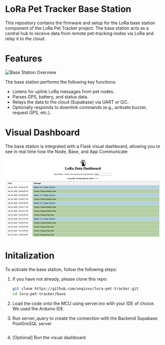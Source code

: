 LoRa Pet Tracker Base Station
=========

This repository contains the firmware and setup for the LoRa base station component of the LoRa Pet Tracker project. The base station acts as a central hub to receive data from remote pet-tracking nodes via LoRa and relay it to the cloud.

Features
=========

![Base Station Overview](images/dashbasboard.png)


The base station performs the following key functions:

- Listens for uplink LoRa messages from pet nodes.
- Parses GPS, battery, and status data.
- Relays the data to the cloud (Supabase) via UART or I2C.
- Optionally responds to downlink commands (e.g., activate buzzer, request GPS, etc.).

Visual Dashboard
=========

The base station is integrated with a Flask visual dashboard, allowing you to see in real time how the Node, Base, and App Communicate

![Dashboard Overview](images/dashboard.png)

Initalization
=========
To activate the base station, follow the following steps:

1. If you have not already, please clone this repo:
   ```bash
   git clone https://github.com/anqixxx/lora-pet-tracker.git
   cd lora-pet-tracker/base 

2. Load the code onto the MCU using server.ino with your IDE of choice. We used the Arduino IDE.

3. Run server_query to create the connection with the Backend Supabase PostGreSQL server
   ```python  server_query.py

4. [Optional] Run the visual dashboard
   ```python server_visual.py 